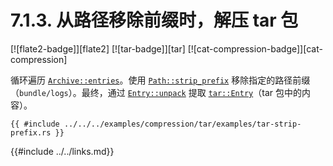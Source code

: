 # 7.1.3. 从路径移除前缀时，解压 tar 包

[![flate2-badge]][flate2] [![tar-badge]][tar] [![cat-compression-badge]][cat-compression]

循环遍历 [`Archive::entries`]。使用 [`Path::strip_prefix`] 移除指定的路径前缀（`bundle/logs`）。最终，通过 [`Entry::unpack`] 提取 [`tar::Entry`]（tar 包中的内容）。

```rust,edition2018,no_run
{{ #include ../../../examples/compression/tar/examples/tar-strip-prefix.rs }}
```

[`Archive::entries`]: https://docs.rs/tar/*/tar/struct.Archive.html#method.entries
[`Entry::unpack`]: https://docs.rs/tar/*/tar/struct.Entry.html#method.unpack
[`Path::strip_prefix`]: https://doc.rust-lang.org/std/path/struct.Path.html#method.strip_prefix
[`tar::Entry`]: https://docs.rs/tar/*/tar/struct.Entry.html

{{#include ../../links.md}}
